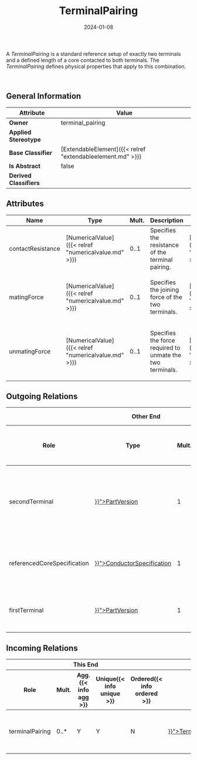 ﻿---
title: TerminalPairing
toc: false
type: specs
date: "2024-01-08"
draft: false
specification: VEC
version: 2.1.0
documentType: "Recommendation"
elementType: Class
classes:
  - TerminalPairing
menu_name: vec-2.1.0
---
<p> A <i>TerminalPairing</i> is a standard reference setup of exactly two terminals and a defined length of a core contacted to both terminals. The <i>TerminalPairing </i>defines physical properties that apply to this combination.      </p>      <p> &#160;      </p>

## General Information

| Attribute               | Value |
|-------------------------|-------|
| **Owner**               | terminal_pairing |
| **Applied Stereotype**  |   |
| **Base Classifier**     | [ExtendableElement]({{< relref "extendableelement.md" >}})<br/>  |
| **Is Abstract**         | false |
| **Derived Classifiers** |   |

## Attributes
|  Name  |  Type  |  Mult.  |  Description  |  Owning Classifier  |
|--------|--------|---------|---------------|--------------|
|contactResistance| [NumericalValue]({{< relref "numericalvalue.md" >}}) | 0..1 | Specifies the resistance of the terminal pairing. | [TerminalPairing]({{< relref "terminalpairing.md" >}}) |
|matingForce| [NumericalValue]({{< relref "numericalvalue.md" >}}) | 0..1 | <p> Specifies the joining force of the two terminals.      </p> | [TerminalPairing]({{< relref "terminalpairing.md" >}}) |
|unmatingForce| [NumericalValue]({{< relref "numericalvalue.md" >}}) | 0..1 | <p> Specifies the force required to unmate the two terminals.      </p> | [TerminalPairing]({{< relref "terminalpairing.md" >}}) |

## Outgoing Relations
<table>
    <thead>
        <tr>
           <th colspan="6">Other End</th>
           <th colspan="1">This End</th>
           <th colspan="1">General</th>
        </tr>
        <tr>
           <th>Role</th>
           <th>Type</th>
           <th>Mult.</th>
           <th>Agg.{{< info agg >}}</th>
           <th>Unique{{< info unique >}}</th>
           <th>Ordered{{< info ordered >}}</th>
           <th>Mult.</th>
           <th>Description</th>
        </tr>
    <thead>
    <tbody>
    <tr>
        <td>secondTerminal</td>
        <td><a href="{{< relref "partversion.md" >}}">PartVersion</a></td>
        <td>1</td>
        <td>N</td>
        <td>Y</td>
        <td>N</td>
        <td>0..*</td>
        <td><p> References the second terminal of the TerminalPairing (first and second does not imply any specific order).      </p></td>
    </tr>
    <tr>
        <td>referencedCoreSpecification</td>
        <td><a href="{{< relref "conductorspecification.md" >}}">ConductorSpecification</a></td>
        <td>1</td>
        <td>N</td>
        <td>Y</td>
        <td>N</td>
        <td>0..*</td>
        <td><p> References the CoreSpecification that is used on both sides of the ContactSystem.      </p></td>
    </tr>
    <tr>
        <td>firstTerminal</td>
        <td><a href="{{< relref "partversion.md" >}}">PartVersion</a></td>
        <td>1</td>
        <td>N</td>
        <td>Y</td>
        <td>N</td>
        <td>0..*</td>
        <td><p> References the first terminal of the TerminalPairing.      </p></td>
    </tr>
    </tbody>
</table>

##  Incoming Relations
<table>
    <thead>
        <tr>
           <th colspan="5">This End</th>
           <th colspan="2">Other End</th>
           <th colspan="1">General</th>
        </tr>
        <tr>
           <th>Role</th>
           <th>Mult.</th>
           <th>Agg.{{< info agg >}}</th>
           <th>Unique{{< info unique >}}</th>
           <th>Ordered{{< info ordered >}}</th>
           <th>Type</th>
           <th>Mult.</th>
           <th>Description</th>
        </tr>
    <thead>
    <tbody>
    <tr>
        <td>terminalPairing</td>
        <td>0..*</td>
        <td>Y</td>
        <td>Y</td>
        <td>N</td>
        <td><a href="{{< relref "terminalpairingspecification.md" >}}">TerminalPairingSpecification</a></td>
        <td>1</td>
        <td><p> Specifies the TerminalPairings described by this TerminalPairingSpecification.      </p></td>
    </tr>
    </tbody>
</table>



